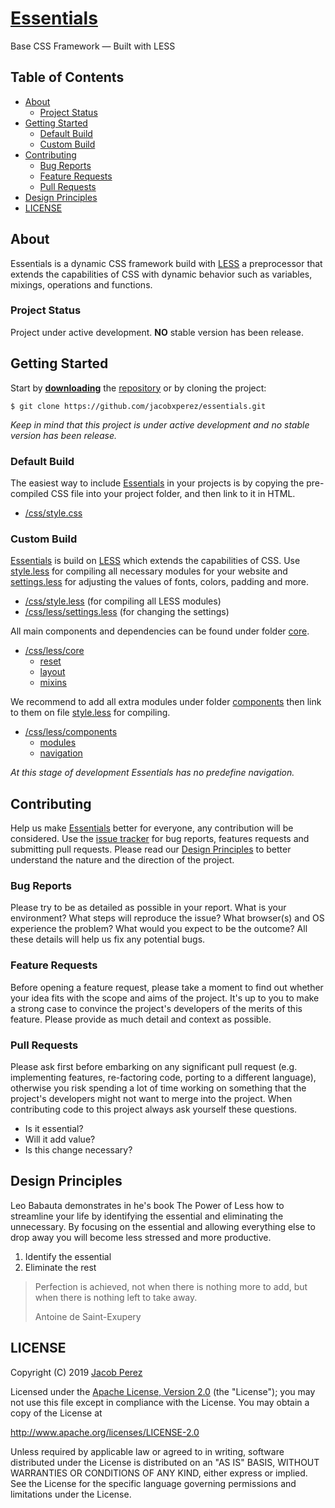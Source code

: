 # [Essentials](https://jacobxperez.github.io/essentials/)

Base CSS Framework — Built with LESS

## Table of Contents

* [About](#about)
	* [Project Status](#project-status)
* [Getting Started](#getting-started)
	* [Default Build](#default-build)
	* [Custom Build](#custom-build)
* [Contributing](#contributing)
	* [Bug Reports](#bug-reports)
	* [Feature Requests](#feature-requests)
	* [Pull Requests](#pull-requests)
* [Design Principles](#design-principles)
* [LICENSE](#license)

## About

Essentials is a dynamic CSS framework build with [LESS](http://lesscss.org/) a preprocessor that extends the capabilities of CSS with dynamic behavior such as variables, mixings, operations and functions.

### Project Status

Project under active development. **NO** stable version has been release.

## Getting Started

Start by **[downloading](https://github.com/jacobxperez/essentials/archive/master.zip)** the [repository](https://github.com/jacobxperez/essentials) or by cloning the project:

	$ git clone https://github.com/jacobxperez/essentials.git

*Keep in mind that this project is under active development and no stable version has been release.*

### Default Build

The easiest way to include [Essentials](https://jacobxperez.github.io/essentials/) in your projects is by copying the pre-compiled CSS file into your project folder, and then link to it in HTML.

* [/css/style.css](https://github.com/jacobxperez/essentials/blob/master/css/style.css)

### Custom Build

[Essentials](https://jacobxperez.github.io/essentials/) is build on [LESS](http://lesscss.org/) which extends the capabilities of CSS. Use [style.less](https://github.com/jacobxperez/essentials/blob/master/css/style.less) for compiling all necessary modules for your website and [settings.less](https://github.com/jacobxperez/essentials/blob/master/css/less/settings.less) for adjusting the values of fonts, colors, padding and more.

* [/css/style.less](https://github.com/jacobxperez/essentials/blob/master/css/style.less) (for compiling all LESS modules)
* [/css/less/settings.less](https://github.com/jacobxperez/essentials/blob/master/css/less/settings.less) (for changing the settings)

All main components and dependencies can be found under folder [core](https://github.com/jacobxperez/essentials/tree/master/css/less/core).

* [/css/less/core](https://github.com/jacobxperez/essentials/tree/master/css/less/core)
	* [reset](https://github.com/jacobxperez/essentials/tree/master/css/less/core/reset)
	* [layout](https://github.com/jacobxperez/essentials/tree/master/css/less/core/layout)
	* [mixins](https://github.com/jacobxperez/essentials/tree/master/css/less/core/mixins)

We recommend to add all extra modules under folder [components](https://github.com/jacobxperez/essentials/tree/master/css/less/components) then link to them on file [style.less](https://github.com/jacobxperez/essentials/blob/master/css/style.less) for compiling.

* [/css/less/components](https://github.com/jacobxperez/essentials/tree/master/css/less/components)
	* [modules](https://github.com/jacobxperez/essentials/tree/master/css/less/components/modules)
	* [navigation](https://github.com/jacobxperez/essentials/tree/master/css/less/components/navigation)

*At this stage of development Essentials has no predefine navigation.*

## Contributing

Help us make [Essentials](https://jacobxperez.github.io/essentials/) better for everyone, any contribution will be considered. Use the [issue tracker](https://github.com/jacobxperez/essentials/issues) for bug reports, features requests and submitting pull requests. Please read our [Design Principles](#design-principles) to better understand the nature and the direction of the project.

### Bug Reports

Please try to be as detailed as possible in your report. What is your environment? What steps will reproduce the issue? What browser(s) and OS experience the problem? What would you expect to be the outcome? All these details will help us fix any potential bugs.

### Feature Requests

Before opening a feature request, please take a moment to find out whether your idea fits with the scope and aims of the project. It's up to you to make a strong case to convince the project's developers of the merits of this feature. Please provide as much detail and context as possible.

### Pull Requests

Please ask first before embarking on any significant pull request (e.g. implementing features, re-factoring code, porting to a different language), otherwise you risk spending a lot of time working on something that the project's developers might not want to merge into the project. When contributing code to this project always ask yourself these questions.

* Is it essential?
* Will it add value?
* Is this change necessary?

## Design Principles

Leo Babauta demonstrates in he's book The Power of Less how to streamline your life by identifying the essential and eliminating the unnecessary. By focusing on the essential and allowing everything else to drop away you will become less stressed and more productive.

1. Identify the essential
2. Eliminate the rest

> Perfection is achieved, not when there is nothing more to add, but when there is nothing left to take away.
>
> Antoine de Saint-Exupery

## LICENSE

Copyright (C) 2019 [Jacob Perez](https://github.com/jacobxperez)

Licensed under the [Apache License, Version 2.0](http://www.apache.org/licenses/LICENSE-2.0) (the "License");
you may not use this file except in compliance with the License.
You may obtain a copy of the License at

http://www.apache.org/licenses/LICENSE-2.0

Unless required by applicable law or agreed to in writing, software
distributed under the License is distributed on an "AS IS" BASIS,
WITHOUT WARRANTIES OR CONDITIONS OF ANY KIND, either express or implied.
See the License for the specific language governing permissions and
limitations under the License.
